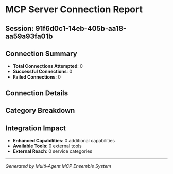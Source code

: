 # MCP Server Connection Report

## Session: 91f6d0c1-14eb-405b-aa18-aa59a93fa01b

## Connection Summary
- **Total Connections Attempted**: 0
- **Successful Connections**: 0
- **Failed Connections**: 0

## Connection Details



## Category Breakdown


## Integration Impact
- **Enhanced Capabilities**: 0 additional capabilities
- **Available Tools**: 0 external tools
- **External Reach**: 0 service categories

---
*Generated by Multi-Agent MCP Ensemble System*
